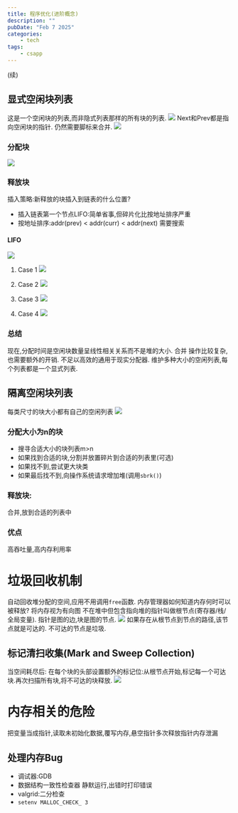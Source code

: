 ```yaml
---
title: 程序优化(进阶概念)
description: ""
pubDate: "Feb 7 2025"
categories:
    - tech
tags:
    - csapp
---
```


(续)
## 显式空闲块列表
这是一个空闲块的列表,而非隐式列表那样的所有块的列表.
![](attachments/Pasted%20image%2020250207181225.png)
Next和Prev都是指向空闲块的指针.
仍然需要脚标来合并.
![](attachments/Pasted%20image%2020250207184658.png)
### 分配块
![](attachments/Pasted%20image%2020250207184810.png)

### 释放块
插入策略:新释放的块插入到链表的什么位置?
- 插入链表第一个节点LIFO:简单省事,但碎片化比按地址排序严重
- 按地址排序:addr(prev) < addr(curr) < addr(next)
	需要搜索

#### LIFO
	
![](attachments/Pasted%20image%2020250207171729.png)
1. Case 1
	![](attachments/Pasted%20image%2020250207233408.png)

2. Case 2
	![](attachments/Pasted%20image%2020250207233454.png)

3. Case 3
	![](attachments/Pasted%20image%2020250207233645.png)

4. Case 4
	![](attachments/Pasted%20image%2020250207233712.png)
	

### 总结
现在,分配时间是空闲块数量呈线性相关关系而不是堆的大小.
合并 操作比较复杂,也需要额外的开销.
不足以高效的通用于现实分配器.
维护多种大小的空闲列表,每个列表都是一个显式列表.

## 隔离空闲块列表
每类尺寸的块大小都有自己的空闲列表
![](attachments/Pasted%20image%2020250208000254.png)
### 分配大小为n的块
- 搜寻合适大小的块列表m>n
- 如果找到合适的块,分割并放置碎片到合适的列表里(可选)
- 如果找不到,尝试更大块类
- 如果最后找不到,向操作系统请求增加堆(调用`sbrk()`)

### 释放块:
合并,放到合适的列表中

### 优点
高吞吐量,高内存利用率


# 垃圾回收机制
自动回收堆分配的空间,应用不用调用`free`函数.
内存管理器如何知道内存何时可以被释放?
将内存视为有向图
不在堆中但包含指向堆的指针叫做根节点(寄存器/栈/全局变量).
指针是图的边,块是图的节点.
![](attachments/Pasted%20image%2020250208002600.png)
如果存在从根节点到节点的路径,该节点就是可达的.
不可达的节点是垃圾.
## 标记清扫收集(Mark and Sweep Collection)
当空间耗尽后:
在每个块的头部设置额外的标记位:从根节点开始,标记每一个可达块.再次扫描所有块,将不可达的块释放.
![](attachments/Pasted%20image%2020250208003722.png)

# 内存相关的危险
把变量当成指针,读取未初始化数据,覆写内存,悬空指针多次释放指针内存泄漏
## 处理内存Bug
- 调试器:GDB
- 数据结构一致性检查器
	静默运行,出错时打印错误
- valgrid:二分检查
- `setenv MALLOC_CHECK_ 3`
